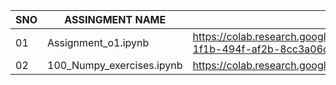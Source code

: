 |SNO|ASSINGMENT NAME|ASSINMENT LINKS|
|---|---------------|---------------|
|01|Assignment_o1.ipynb|https://colab.research.google.com/github/siddulameghana/meghana5E2/blob/main/assignments/Assignment_01.ipynb#scrollTo=499b91d0-1f1b-494f-af2b-8cc3a06d90ed|
|02|100_Numpy_exercises.ipynb|https://colab.research.google.com/github/siddulameghana/meghana5E2/blob/main/assignments/100_Numpy_exercises.ipynb|


